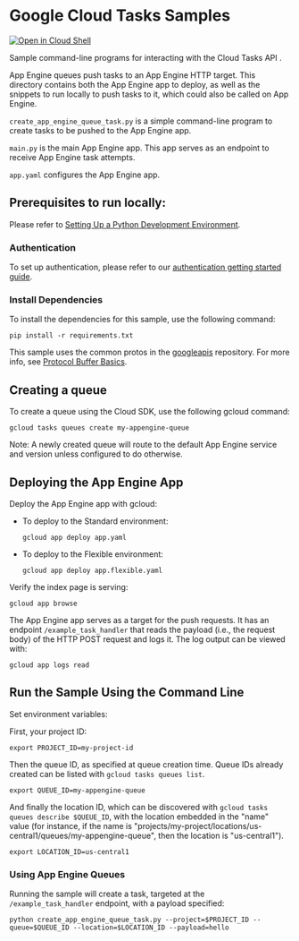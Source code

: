 # Google Cloud Tasks Samples

[![Open in Cloud Shell][shell_img]][shell_link]

[shell_img]: http://gstatic.com/cloudssh/images/open-btn.png
[shell_link]: https://console.cloud.google.com/cloudshell/open?git_repo=https://github.com/GoogleCloudPlatform/python-docs-samples&page=editor&open_in_editor=appengine/flexible/tasks/README.md

Sample command-line programs for interacting with the Cloud Tasks API
.

App Engine queues push tasks to an App Engine HTTP target. This directory
contains both the App Engine app to deploy, as well as the snippets to run
locally to push tasks to it, which could also be called on App Engine.

`create_app_engine_queue_task.py` is a simple command-line program to create
tasks to be pushed to the App Engine app.

`main.py` is the main App Engine app. This app serves as an endpoint to receive
App Engine task attempts.

`app.yaml` configures the App Engine app.


## Prerequisites to run locally:

Please refer to [Setting Up a Python Development Environment](https://cloud.google.com/python/setup).

### Authentication

To set up authentication, please refer to our
[authentication getting started guide](https://cloud.google.com/docs/authentication/getting-started).

### Install Dependencies

To install the dependencies for this sample, use the following command:

```
pip install -r requirements.txt
```

This sample uses the common protos in the [googleapis](https://github.com/googleapis/googleapis)
repository. For more info, see
[Protocol Buffer Basics](https://developers.google.com/protocol-buffers/docs/pythontutorial).

## Creating a queue

To create a queue using the Cloud SDK, use the following gcloud command:

```
gcloud tasks queues create my-appengine-queue
```

Note: A newly created queue will route to the default App Engine service and
version unless configured to do otherwise.

## Deploying the App Engine App

Deploy the App Engine app with gcloud:

* To deploy to the Standard environment:
  ```
  gcloud app deploy app.yaml
  ```
* To deploy to the Flexible environment:
  ```
  gcloud app deploy app.flexible.yaml
  ```

Verify the index page is serving:

```
gcloud app browse
```

The App Engine app serves as a target for the push requests. It has an
endpoint `/example_task_handler` that reads the payload (i.e., the request body)
of the HTTP POST request and logs it. The log output can be viewed with:

```
gcloud app logs read
```

## Run the Sample Using the Command Line

Set environment variables:

First, your project ID:

```
export PROJECT_ID=my-project-id
```

Then the queue ID, as specified at queue creation time. Queue IDs already
created can be listed with `gcloud tasks queues list`.

```
export QUEUE_ID=my-appengine-queue
```

And finally the location ID, which can be discovered with
`gcloud tasks queues describe $QUEUE_ID`, with the location embedded in
the "name" value (for instance, if the name is
"projects/my-project/locations/us-central1/queues/my-appengine-queue", then the
location is "us-central1").

```
export LOCATION_ID=us-central1
```
### Using App Engine Queues
Running the sample will create a task, targeted at the `/example_task_handler`
endpoint, with a payload specified:

```
python create_app_engine_queue_task.py --project=$PROJECT_ID --queue=$QUEUE_ID --location=$LOCATION_ID --payload=hello
```
